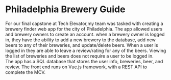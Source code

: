 # Philadelphia Brewery Guide
For our final capstone at Tech Elevator,my team was tasked with creating a brewery finder web app for the city of Philadelphia. The app allowed users and brewery owners to create an account. when a brewery owner is logged in, they have the ability to add a new brewery to the database, add new beers to any of their breweries, and update/delete beers. When a user is logged in they are able to leave a review/rating for any of the beers. Viewing the list of breweries and beers does not require a user to be logged in. 
<br>
The app has a SQL database that stores the user info, breweries, beer, and review. The front end runs on Vue.js framework, with a REST API to complete the MCV. 
